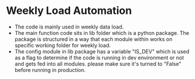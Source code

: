 # Weekly Load Automation

- The code is mainly used in weekly data load.
- The main function code sits in lib folder which is a python package. The package is structured in a way that each module within works on specific working folder for weekly load.
- The config module in lib package has a variable "IS_DEV" which is used as a flag to determine if the code is running in dev environment or not and gets fed into all modules. please make sure it's turned to "False" before running in production.
